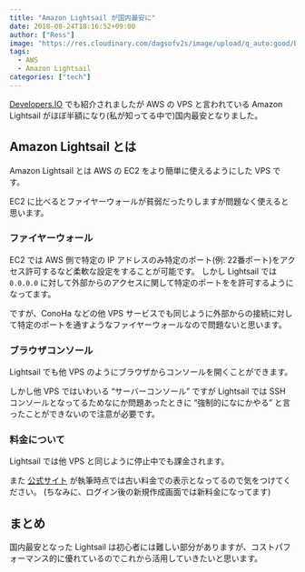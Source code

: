 ```yaml
---
title: "Amazon Lightsail が国内最安に"
date: 2018-08-24T18:16:52+09:00
author: ["Ress"]
image: "https://res.cloudinary.com/dagsofv2s/image/upload/q_auto:good/blog/post/amazon-lightsail-cheaper/thumbnail.png"
tags:
  - AWS
  - Amazon Lightsail
categories: ["tech"]
---
```

[Developers.IO](https://dev.classmethod.jp/cloud/aws/amazon-lightsail-cheaper/) でも紹介されましたが AWS の VPS と言われている Amazon Lightsail がほぼ半額になり(私が知ってる中で)国内最安となりました。

## Amazon Lightsail とは

Amazon Lightsail とは AWS の EC2 をより簡単に使えるようにした VPS です。

EC2 に比べるとファイヤーウォールが貧弱だったりしますが問題なく使えると思います。

### ファイヤーウォール

EC2 では AWS 側で特定の IP アドレスのみ特定のポート(例: 22番ポート)をアクセス許可するなど柔軟な設定をすることが可能です。
しかし Lightsail では `0.0.0.0` に対して外部からのアクセスに関して特定のポートをを許可するようになってます。

ですが、ConoHa などの他 VPS サービスでも同じように外部からの接続に対して特定のポートを通すようなファイヤーウォールなので問題ないと思います。

### ブラウザコンソール

Lightsail でも他 VPS のようにブラウザからコンソールを開くことができます。

しかし他 VPS ではいわいる “サーバーコンソール” ですが Lightsail では SSH コンソールとなってるためなにか問題あったときに “強制的になにかやる” と言ったことができないので注意が必要です。

### 料金について

Lightsail では他 VPS と同じように停止中でも課金されます。

また [公式サイト](https://aws.amazon.com/jp/lightsail/) が執筆時点では古い料金での表示となってるので気をつけてください。
(ちなみに、ログイン後の新規作成画面では新料金になってます)

## まとめ

国内最安となった Lightsail は初心者には難しい部分がありますが、コストパフォーマンス的に優れているのでこれから活用していきたいと思います。
